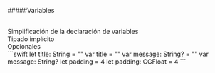 #####Variables

<br />
Simplificación de la declaración de variables

<br />
Tipado implícito

<br />
Opcionales

<br />
```swift
let title: String = ""
var title = ""
var message: String? = ""
var message: String?
let padding = 4
let padding: CGFloat = 4
```


